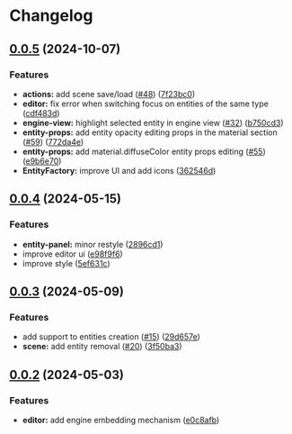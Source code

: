 # Changelog

## [0.0.5](https://github.com/RuggeroVisintin/spark-engine-web-editor/compare/sparkenginewebeditor-v0.0.4...sparkenginewebeditor-v0.0.5) (2024-10-07)


### Features

* **actions:** add scene save/load ([#48](https://github.com/RuggeroVisintin/spark-engine-web-editor/issues/48)) ([7f23bc0](https://github.com/RuggeroVisintin/spark-engine-web-editor/commit/7f23bc0e7313aaec05969431f319104b3ceef2a2))
* **editor:** fix error when switching focus on entities of the same type ([cdf483d](https://github.com/RuggeroVisintin/spark-engine-web-editor/commit/cdf483d52718e5c5cbb48ba443d4ff2eb20c3f8b))
* **engine-view:** highlight selected entity in engine view ([#32](https://github.com/RuggeroVisintin/spark-engine-web-editor/issues/32)) ([b750cd3](https://github.com/RuggeroVisintin/spark-engine-web-editor/commit/b750cd3e0c13efadf9265246ba1a497761dbbc4f))
* **entity-props:** add entity opacity editing props in the material section ([#59](https://github.com/RuggeroVisintin/spark-engine-web-editor/issues/59)) ([772da4e](https://github.com/RuggeroVisintin/spark-engine-web-editor/commit/772da4e3d1dfdc498f31ce6759f5efb51a15e133))
* **entity-props:** add material.diffuseColor entity props editing ([#55](https://github.com/RuggeroVisintin/spark-engine-web-editor/issues/55)) ([e9b6e70](https://github.com/RuggeroVisintin/spark-engine-web-editor/commit/e9b6e7090cc517e1c8a14c90f6e6ab5951716278))
* **EntityFactory:** improve UI and add icons ([362546d](https://github.com/RuggeroVisintin/spark-engine-web-editor/commit/362546dc88cff7e68cbcdf61ef1268d4e5196c4d))

## [0.0.4](https://github.com/RuggeroVisintin/spark-engine-web-editor/compare/sparkenginewebeditor-v0.0.3...sparkenginewebeditor-v0.0.4) (2024-05-15)


### Features

* **entity-panel:** minor restyle ([2896cd1](https://github.com/RuggeroVisintin/spark-engine-web-editor/commit/2896cd1d0edc02e48504867cbe389cde3264d721))
* improve editor ui ([e98f9f6](https://github.com/RuggeroVisintin/spark-engine-web-editor/commit/e98f9f6d8b44aa8a6ef9b0e829d161f5631a8255))
* improve style ([5ef631c](https://github.com/RuggeroVisintin/spark-engine-web-editor/commit/5ef631cb7c2aaab7686209b81326c3f5185f2f2b))

## [0.0.3](https://github.com/RuggeroVisintin/spark-engine-web-editor/compare/sparkenginewebeditor-v0.0.2...sparkenginewebeditor-v0.0.3) (2024-05-09)


### Features

* add support to entities creation ([#15](https://github.com/RuggeroVisintin/spark-engine-web-editor/issues/15)) ([29d657e](https://github.com/RuggeroVisintin/spark-engine-web-editor/commit/29d657e444a9b5b14e6f6cce2f7643f013223f63))
* **scene:** add entity removal ([#20](https://github.com/RuggeroVisintin/spark-engine-web-editor/issues/20)) ([3f50ba3](https://github.com/RuggeroVisintin/spark-engine-web-editor/commit/3f50ba399b6622d5dcbd83accee311d443892998))

## [0.0.2](https://github.com/RuggeroVisintin/spark-engine-web-editor/compare/sparkenginewebeditor-v0.0.1...sparkenginewebeditor-v0.0.2) (2024-05-03)


### Features

* **editor:** add engine embedding mechanism ([e0c8afb](https://github.com/RuggeroVisintin/spark-engine-web-editor/commit/e0c8afb8ced578d49b6a459150eb7c8f51694f01))
